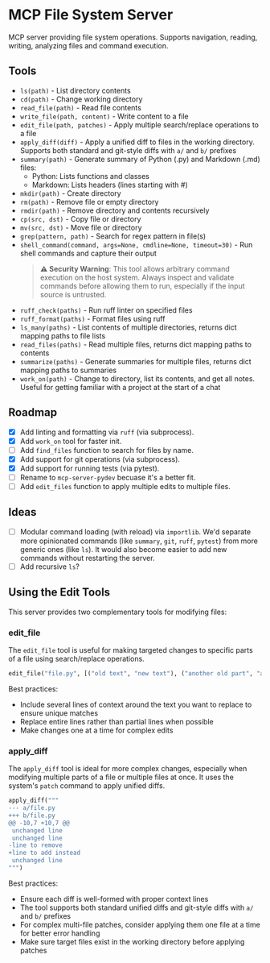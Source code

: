 # MCP File System Server

MCP server providing file system operations. Supports navigation, reading,
writing, analyzing files and command execution.

## Tools

* `ls(path)` - List directory contents
* `cd(path)` - Change working directory  
* `read_file(path)` - Read file contents
* `write_file(path, content)` - Write content to a file
* `edit_file(path, patches)` - Apply multiple search/replace operations to a
  file
* `apply_diff(diff)` - Apply a unified diff to files in the working directory.
  Supports both standard and git-style diffs with `a/` and `b/` prefixes
* `summary(path)` - Generate summary of Python (.py) and Markdown (.md) files:
  - Python: Lists functions and classes
  - Markdown: Lists headers (lines starting with #)
* `mkdir(path)` - Create directory
* `rm(path)` - Remove file or empty directory
* `rmdir(path)` - Remove directory and contents recursively  
* `cp(src, dst)` - Copy file or directory
* `mv(src, dst)` - Move file or directory
* `grep(pattern, path)` - Search for regex pattern in file(s)
* `shell_command(command, args=None, cmdline=None, timeout=30)` - Run shell commands and capture their output
  > **⚠️ Security Warning**: This tool allows arbitrary command execution on the host system. Always inspect and validate commands before allowing them to run, especially if the input source is untrusted.
* `ruff_check(paths)` - Run ruff linter on specified files
* `ruff_format(paths)` - Format files using ruff
* `ls_many(paths)` - List contents of multiple directories, returns dict
  mapping paths to file lists
* `read_files(paths)` - Read multiple files, returns dict mapping paths to
  contents
* `summarize(paths)` - Generate summaries for multiple files, returns dict
  mapping paths to summaries
* `work_on(path)` - Change to directory, list its contents, and get all notes.
  Useful for getting familiar with a project at the start of a chat

## Roadmap

- [x] Add linting and formatting via `ruff` (via subprocess).
- [x] Add `work_on` tool for faster init.
- [ ] Add `find_files` function to search for files by name.
- [x] Add support for git operations (via subprocess).
- [x] Add support for running tests (via pytest).
- [ ] Rename to `mcp-server-pydev` becuase it's a better fit.
- [ ] Add `edit_files` function to apply multiple edits to multiple files.

## Ideas

- [ ] Modular command loading (with reload) via `importlib`. We'd separate more
  opinionated commands (like `summary`, `git`, `ruff`, `pytest`) from more
  generic ones (like `ls`). It would also become easier to add new commands
  without restarting the server.
- [ ] Add recursive `ls`?

## Using the Edit Tools

This server provides two complementary tools for modifying files:

### edit_file

The `edit_file` tool is useful for making targeted changes to specific parts of a file using search/replace operations.

```python
edit_file("file.py", [("old text", "new text"), ("another old part", "another new part")])
```

Best practices:
* Include several lines of context around the text you want to replace to ensure unique matches
* Replace entire lines rather than partial lines when possible
* Make changes one at a time for complex edits

### apply_diff

The `apply_diff` tool is ideal for more complex changes, especially when modifying multiple parts of a file or multiple files at once. It uses the system's `patch` command to apply unified diffs.

```python
apply_diff("""
--- a/file.py
+++ b/file.py
@@ -10,7 +10,7 @@
 unchanged line
 unchanged line
-line to remove
+line to add instead
 unchanged line
""")
```

Best practices:
* Ensure each diff is well-formed with proper context lines
* The tool supports both standard unified diffs and git-style diffs with `a/` and `b/` prefixes
* For complex multi-file patches, consider applying them one file at a time for better error handling
* Make sure target files exist in the working directory before applying patches
